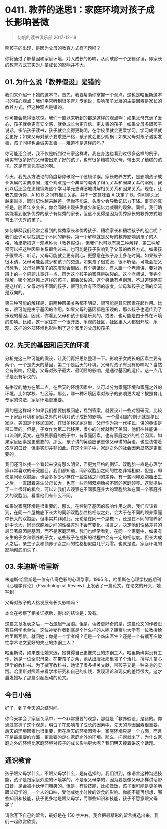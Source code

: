 # 0411. 教养的迷思1：家庭环境对孩子成长影响甚微
> 何帆的读书俱乐部
2017-12-18

熊孩子的出现，是因为父母的教育方式有问题吗？

你将通过了解基因和家庭环境，对人成长的影响，从而破除一个逻辑谬误，即家长的教育方式其实对儿童成长的影响并不大。

## 01. 为什么说「教养假设」是错的

我们来介绍一下她的这本书。首先，我要帮助你掌握一个观点，这也是哈里斯这本书的核心观点：我们平常听到很多育儿专家说，影响孩子发展的主要因素是家长的教养方式，但这种观点是错的。

你可能会觉得很吃惊。我们一直以来听到的都是这样的观点啊：如果父母充满了爱心，孩子就会更有安全感，就会成长为更自信、更友善的孩子；如果父母多跟孩子说话，多陪孩子读书，孩子就会变得更聪明，在学校里就会更爱学习，学习成绩就会更好；如果父母对孩子要求更严格，孩子就会更少闯祸；如果父母对孩子诚实友善，孩子同样也会诚实友善——难道不是这样的吗？

你可能还会说，我不仅是听到过专家这样讲，我在身边也看到过很多这样的例子。确实有很多好的父母带出来了好的孩子，也有很多糟糕的父母，带出来了糟糕的孩子。这是有真凭实据的啊。

今天，我先从方法论的角度帮你破除一个逻辑谬误。家长教养方式，是影响孩子成长发展的主要原因，这个观点是一个典型的混淆了相关关系和因果关系的案例。我们以后还会在思维锻炼这个学习单元更详细地讲解相关关系和因果关系。现在，让我先告诉你，A 和 B 之间有相关关系，并不一定意味着 A 决定了 B。你可能头发越来越少，同时记性越来越差，但你不能说，头发少会导致记忆力下降。事实的真相是，随着年岁变长，你会同时出现头发减少和记忆力减弱的现象。同样，我们确实能看到很多优秀的孩子有优秀的家长，但这不见得是因为优秀家长的教养方式培育出了优秀的孩子。

如何解释我们经常会看到的优秀家长和优秀孩子、糟糕家长和糟糕孩子的组合呢？我们至少可以找到三个不同的解释。第一个解释就是父母的教养影响到孩子的人格，哈里斯把这一观点称为「教养假设」。但我们也可以有第二种解释，第二种解释可以把这种因果关系颠倒过来。也可能是孩子影响到了父母的教养方式。如果孩子很乖巧、听话，父母可能就会更有耐心，更愿意在孩子身上多花时间。如果孩子很木讷，父母可能会减少和孩子的交流。如果孩子很乖张，很不听话，可能会把父母惹毛，父母对待孩子的态度就会很凶。有个笑话说，有人跟一个老师讲，要对她班上的一个问题儿童好一点，因为这个孩子的家庭是破裂的。这个老师说，我完全理解，哪个家庭摊上这样的孩子，都会破裂的。这个笑话有点刻薄，不过道理确实是这样的：父母对待不同的孩子，很可能会有不同的态度，父母和孩子之间的交流是双向的。

第三种可能的解释是，前两种因果关系都不明显，很可能是其它因素在起作用。比如，很可能是由于基因的作用。如果父母的基因都是乐观的，那么孩子也遗传到了乐观的基因，因此，你看到父母和孩子都是乐观的。或者，也可能是由于外在环境的影响。比如，这一家住在一个很开放、乐观的社区，社区里人人都很开放、乐观，这样的外部环境也影响到了这个家里的父母和孩子。

## 02. 先天的基因和后天的环境

分析完这三种可能的假设，让我们再把思路整理一下。影响子女成长的因素主要有两个，一个是先天的基因，第二个是后天的环境。父母对孩子有没有影响呢？当然会有影响，但是，父母对孩子最大、最明显的影响，是通过基因的遗传。这一点几乎是没有争议的。

有争议的地方在第二点。在后天的环境因素中，又可以分为家庭环境和家庭之外的环境，比如学校、社区等。那么，哪一种环境因素对孩子的影响更大呢？按照育儿专家的说法，家庭环境更重要。

真的是这样吗？如果我们想要刨根问底，找到答案，就要设计一些对照研究，比较一下家庭环境和家庭之外的环境对孩子成长的影响。
一个最明显的例子就是移民家庭。美国是个移民国家，在很多移民家庭里，父母作为第一代移民，讲的英语是带口音的。但是，子女作为第二代移民，很小的时候就到了美国，他们往往能讲一口流利的英文。在移民家庭的例子中，有家庭因素，也有家庭之外的社会因素。如果家庭因素是更重要的，那么，孩子讲的英语应该更像父母讲的英语，也应该带着浓厚的口音，但事实却并非如此。在这个例子中，家庭之外的社会因素显然是更重要的。

我们还可以找一个看起来没有那么明显，但更为严格的例证。双胞胎一直是心理学家非常喜欢的研究题目。我们都知道，同卵双胞胎之间的性格非常相似，但是，即使是同卵双胞胎，也会多多少少存在一些性格之间的差异。有一些同卵双胞胎出生之后，一直跟着亲生父母长大，也有一些同卵双胞胎被不同的家庭领养。这就提供了一个很好的机会，可以让我们去观察在不同家庭养大的双胞胎和在同一个家庭养大的双胞胎，看看他们有什么不同。

如果说家庭环境是很重要的，那么，在控制了基因的影响作用之后，我们应该看到，在同一个屋檐底下长大的同卵双胞胎性格相似之处，会大于在不同的领养家庭中长大的双胞胎。但事实并非如此。无论是在同一个屋檐下，还是在不同的领养家庭中长大，同卵双胞胎之间的性格差别不会有变化。换言之，决定他们性格差异的最显著原因是基因，而不是家庭环境。我们也经常看到，在同一个家庭中，如果有亲生的子女和领养的子女，这些孩子在成长的过程中会有一定的相似度。但长大成人之后，亲生子女和领养子女之间的性格相似度几乎为零。也就是说，家庭环境的影响彻底消失了。

## 03. 朱迪斯·哈里斯

朱迪斯·哈里斯是一位有传奇色彩的心理学家。1995 年，哈里斯在心理学权威期刊《心理学评论》（Psychological Review）上发表了一篇论文。在论文的开头，她写到：

父母对孩子的人格发展有长久影响吗？

本文在考察了相关证据后，得出的结论是：没有。

这篇文章发表之后，一石激起千层浪。但是，读者更好奇的是，这篇论文的作者没有任何学术单位。这位神秘作者到底是个什么样的人呢？康奈尔大学有一位教授给哈里斯写信，就问她：你是一个学者吗？还是一个临床医生？还是一个有撰写突破性学术论文爱好的失业的炼钢工人？

哈里斯说，如果要让她来选，她觉得自己更像失业的炼钢工人。哈里斯确实没有工作，她是一位全职母亲。在带孩子之余，她从出版社那里领了个活儿，撰写儿童心理学的教科书。为了撰写教科书，她读了很多相关文献，带孩子又是一种亲身的实践。哈里斯对照着来看学术研究和自己的实践，发现理论和现实的差距很大。这才启发她写了那篇引起轰动的论文。

## 今日小结

好了，到了今天的总结时间。

你今天学会了家庭关系中，一个非常重要的观念，那就是「教养假设」是错的。你通过掌握了这个观念，明白了在影响孩子成长的因素中，先天的基因因素很重要，后天的环境因素也很重要，但在后天的环境因素中，家庭环境只是一个方面，而且不是最重要的方面，更重要的是在家庭之外的环境。那么，问题就来了，为什么家庭之外的环境比家庭环境对孩子的成长影响更大呢？我们明天接着讲这个话题。

## 通识教育

孩子跟父母学什么，不跟父母学什么，是有选择的。我们讲到，像语言这种沟通技能，孩子是跟家庭外边的环境学的，不是跟父母学的，因为要是像父母那样讲话带口音，是会被小伙伴们嘲笑的。但是，有些技能，比如做饭，孩子很可能是更多地跟父母学的，一个人的口味，受他或她小时候的饮食的影响。你能不能再想想，哪些知识和技能，孩子更多地是跟父母学，而哪些知识和技能，孩子不愿意跟父母学？

请你写下自己的留言，最好是在 150 字左右。我会把最精彩的留言挑选出来，我们一起欣赏欣赏。



